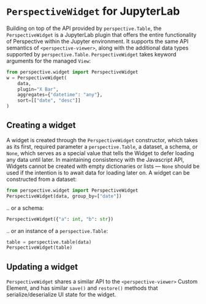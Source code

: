 # `PerspectiveWidget` for JupyterLab

Building on top of the API provided by `perspective.Table`, the
`PerspectiveWidget` is a JupyterLab plugin that offers the entire functionality
of Perspective within the Jupyter environment. It supports the same API
semantics of `<perspective-viewer>`, along with the additional data types
supported by `perspective.Table`. `PerspectiveWidget` takes keyword arguments
for the managed `View`:

```python
from perspective.widget import PerspectiveWidget
w = PerspectiveWidget(
    data,
    plugin="X Bar",
    aggregates={"datetime": "any"},
    sort=[["date", "desc"]]
)
```

## Creating a widget

A widget is created through the `PerspectiveWidget` constructor, which takes as
its first, required parameter a `perspective.Table`, a dataset, a schema, or
`None`, which serves as a special value that tells the Widget to defer loading
any data until later. In maintaining consistency with the Javascript API,
Widgets cannot be created with empty dictionaries or lists — `None` should be
used if the intention is to await data for loading later on. A widget can be
constructed from a dataset:

```python
from perspective.widget import PerspectiveWidget
PerspectiveWidget(data, group_by=["date"])
```

.. or a schema:

```python
PerspectiveWidget({"a": int, "b": str})
```

.. or an instance of a `perspective.Table`:

```python
table = perspective.table(data)
PerspectiveWidget(table)
```

## Updating a widget

`PerspectiveWidget` shares a similar API to the `<perspective-viewer>` Custom
Element, and has similar `save()` and `restore()` methods that
serialize/deserialize UI state for the widget.

<!--
## `PerspectiveRenderer`

Perspective also exposes a JS-only `mimerender-extension`. This lets you view
`csv`, `json`, and `arrow` files directly from the file browser. You can see
this by right clicking one of these files and `Open With->CSVPerspective` (or
`JSONPerspective` or `ArrowPerspective`). Perspective will also install itself
as the default handler for opening `.arrow` files. -->
